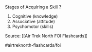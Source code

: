 Stages of Acquiring a Skill
?
1. Cognitive (knowledge)
2. Associative (attitude)
3. Psychomotor (skills)


Source: [[Air Trek North FOI Flashcards]]

#airtreknorth-flashcards/foi